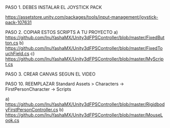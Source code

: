 PASO 1. DEBES INSTALAR EL JOYSTICK PACK

https://assetstore.unity.com/packages/tools/input-management/joystick-pack-107631

PASO 2. COPIAR ESTOS SCRIPTS A TU PROYECTO
a) https://github.com/InuYashaMX/Unity3dFPSController/blob/master/FixedButton.cs
b) https://github.com/InuYashaMX/Unity3dFPSController/blob/master/FixedTouchField.cs
c) https://github.com/InuYashaMX/Unity3dFPSController/blob/master/MyScript.cs


PASO 3. CREAR CANVAS SEGUN EL VIDEO

PASO 10. REEMPLAZAR Standard Assets > Characters -> FirstPersonCharacter -> Scripts

a) https://github.com/InuYashaMX/Unity3dFPSController/blob/master/RigidbodyFirstPersonController.cs
b) https://github.com/InuYashaMX/Unity3dFPSController/blob/master/MouseLook.cs

